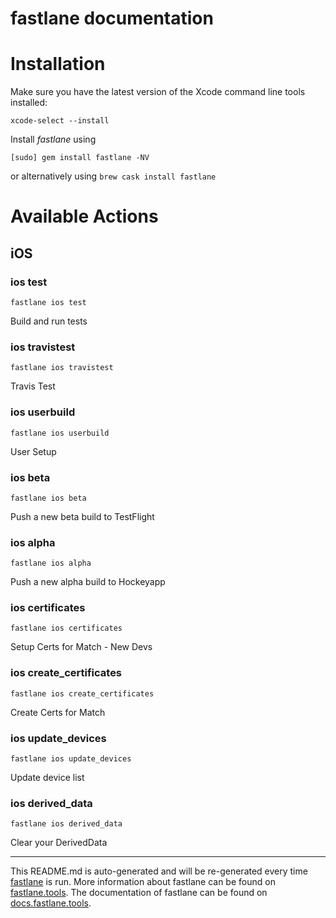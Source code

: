 fastlane documentation
================
# Installation

Make sure you have the latest version of the Xcode command line tools installed:

```
xcode-select --install
```

Install _fastlane_ using
```
[sudo] gem install fastlane -NV
```
or alternatively using `brew cask install fastlane`

# Available Actions
## iOS
### ios test
```
fastlane ios test
```
Build and run tests
### ios travistest
```
fastlane ios travistest
```
Travis Test
### ios userbuild
```
fastlane ios userbuild
```
User Setup
### ios beta
```
fastlane ios beta
```
Push a new beta build to TestFlight
### ios alpha
```
fastlane ios alpha
```
Push a new alpha build to Hockeyapp
### ios certificates
```
fastlane ios certificates
```
Setup Certs for Match - New Devs
### ios create_certificates
```
fastlane ios create_certificates
```
Create Certs for Match
### ios update_devices
```
fastlane ios update_devices
```
Update device list
### ios derived_data
```
fastlane ios derived_data
```
Clear your DerivedData

----

This README.md is auto-generated and will be re-generated every time [fastlane](https://fastlane.tools) is run.
More information about fastlane can be found on [fastlane.tools](https://fastlane.tools).
The documentation of fastlane can be found on [docs.fastlane.tools](https://docs.fastlane.tools).

